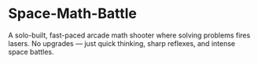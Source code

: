 # Space-Math-Battle
A solo-built, fast-paced arcade math shooter where solving problems fires lasers. No upgrades — just quick thinking, sharp reflexes, and intense space battles.
